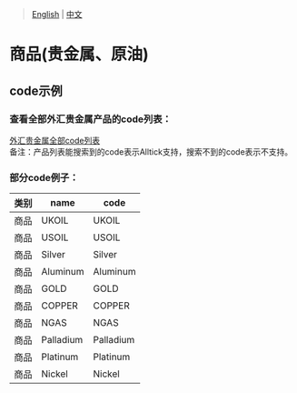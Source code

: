 > [English](./product_code_list_commodities_gold.md) | [中文](./product_code_list_commodities_gold_cn.md)

# 商品(贵金属、原油)

## code示例

### 查看全部外汇贵金属产品的code列表：

[外汇贵金属全部code列表](https://docs.google.com/spreadsheets/d/1avkeR1heZSj6gXIkDeBt8X3nv4EzJetw4yFuKjSDYtA/edit?gid=665777415#gid=665777415)<br/>备注：产品列表能搜索到的code表示Alltick支持，搜索不到的code表示不支持。

### 部分code例子：
| 类别 | name | code |
| --- | --- | --- |
| 商品 | UKOIL | UKOIL |
| 商品 | USOIL | USOIL |
| 商品 | Silver | Silver |
| 商品 | Aluminum | Aluminum |
| 商品 | GOLD | GOLD |
| 商品 | COPPER | COPPER |
| 商品 | NGAS | NGAS |
| 商品 | Palladium | Palladium |
| 商品 | Platinum | Platinum |
| 商品 | Nickel | Nickel |
